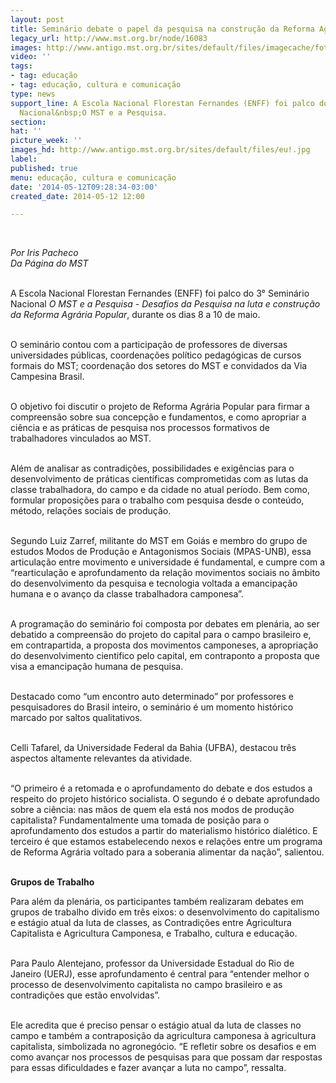 ```yaml
---
layout: post
title: Seminário debate o papel da pesquisa na construção da Reforma Agrária Popular
legacy_url: http://www.mst.org.br/node/16083
images: http://www.antigo.mst.org.br/sites/default/files/imagecache/foto_destaque/eu!.jpg
video: ''
tags:
- tag: educação
- tag: educação, cultura e comunicação
type: news
support_line: A Escola Nacional Florestan Fernandes (ENFF) foi palco do 3° Seminário
  Nacional&nbsp;O MST e a Pesquisa.
section: 
hat: ''
picture_week: ''
images_hd: http://www.antigo.mst.org.br/sites/default/files/eu!.jpg
label: 
published: true
menu: educação, cultura e comunicação
date: '2014-05-12T09:28:34-03:00'
created_date: 2014-05-12 12:00

---
```

<p><em><br></em></p><p><em>Por Iris Pacheco<br>Da Página do MST<br><br type="_moz"></em></p><p>A Escola Nacional Florestan Fernandes (ENFF) foi palco do 3° Seminário Nacional <em>O MST e a Pesquisa - Desafios da Pesquisa na luta e construção da Reforma Agrária Popular</em>, durante os dias 8 a 10 de maio.&nbsp;</p><p><br>O seminário contou com a participação de professores de diversas universidades públicas, coordenações político pedagógicas de cursos formais do MST; coordenação dos setores do MST e convidados da Via Campesina Brasil.</p><p><br>O objetivo foi discutir o projeto de Reforma Agrária Popular para firmar a compreensão sobre sua concepção e fundamentos, e como apropriar a ciência e as práticas de pesquisa nos processos formativos de trabalhadores vinculados ao MST.</p><p><br>Além de analisar as contradições, possibilidades e exigências para o desenvolvimento de práticas científicas comprometidas com as lutas da classe trabalhadora, do campo e da cidade no atual período. Bem como, formular proposições para o trabalho com pesquisa desde o conteúdo, método, relações sociais de produção.</p><p><br>Segundo Luiz Zarref, militante do MST em Goiás e membro do grupo de estudos Modos de Produção e Antagonismos Sociais (MPAS-UNB), essa articulação entre movimento e universidade é fundamental, e cumpre com a “rearticulação e aprofundamento da relação movimentos sociais no âmbito do desenvolvimento da pesquisa e tecnologia voltada a emancipação humana e o avanço da classe trabalhadora camponesa”.</p><p><br>A programação do seminário foi composta por debates em plenária, ao ser debatido a compreensão do projeto do capital para o campo brasileiro e, em contrapartida, a proposta dos movimentos camponeses, a apropriação do desenvolvimento cientifico pelo capital, em contraponto a proposta que visa a emancipação humana de pesquisa.</p><p><br>Destacado como “um encontro auto determinado” por professores e pesquisadores do Brasil inteiro, o seminário é um momento histórico marcado por saltos qualitativos.</p><p><br>Celli Tafarel, da Universidade Federal da Bahia (UFBA), destacou três aspectos altamente relevantes da atividade.</p><p><br>“O primeiro é a retomada e o aprofundamento do debate e dos estudos a respeito do projeto histórico socialista. O segundo é o debate aprofundado sobre a ciência: nas mãos de quem ela está nos modos de produção capitalista? Fundamentalmente uma tomada de posição para o aprofundamento dos estudos a partir do materialismo histórico dialético. E terceiro é que estamos estabelecendo nexos e relações entre um programa de Reforma Agrária voltado para a soberania alimentar da nação”, salientou.</p><p><br><strong>Grupos de Trabalho</strong></p><p>Para além da plenária, os participantes também realizaram debates em grupos de trabalho divido em três eixos: o desenvolvimento do capitalismo e estágio atual da luta de classes, as Contradições entre Agricultura Capitalista e Agricultura Camponesa, e Trabalho, cultura e educação.</p><p><br>Para Paulo Alentejano, professor da Universidade Estadual do Rio de Janeiro (UERJ), esse aprofundamento é central para “entender melhor o processo de desenvolvimento capitalista no campo brasileiro e as contradições que estão envolvidas”.&nbsp;</p><p><br>Ele acredita que é preciso pensar o estágio atual da luta de classes no campo e também a contraposição da agricultura camponesa à agricultura capitalista, simbolizada no agronegócio. “E refletir sobre os desafios e em como avançar nos processos de pesquisas para que possam dar respostas para essas dificuldades e fazer avançar a luta no campo”, ressalta.</p><div>&nbsp;</div><div>&nbsp;</div>
